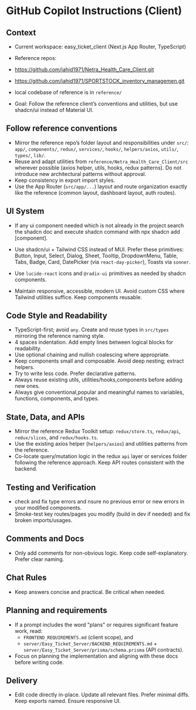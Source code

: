 # GitHub Copilot Instructions (Client)

## Context
- Current workspace: easy_ticket_client (Next.js App Router, TypeScript)
- Reference repos:

 - https://github.com/jahid1971/Netra_Health_Care_Client.git

 - https://github.com/jahid1971/SPORTSTOCK_inventory_managemen.git

-  local codebase of reference  is in `reference/`

- Goal: Follow the reference client’s conventions and utilities, but use shadcn/ui instead of Material UI.

## Follow reference  conventions
- Mirror the reference repo’s folder layout and responsibilities under `src/`: `app/`, `components/`, `redux/`, `services/`, `hooks/`, `helpers/axios`, `utils/`, `types/`, `lib/`.
- Reuse and adapt utilities from `reference/Netra_Health_Care_Client/src` wherever possible (axios helper, utils, hooks, redux patterns). Do not introduce new architectural patterns without approval.
-  Keep consistency in export import styles.
- Use the App Router (`src/app/...`) layout and route organization exactly like the reference (common layout, dashboard layout, auth routes).

## UI System

- If any ui component  needed which is not already in the project search the shadcn doc and execute shadcn command with npx shadcn add [component].

- Use shadcn/ui + Tailwind CSS instead of MUI. Prefer these primitives: Button, Input, Select, Dialog, Sheet, Tooltip, DropdownMenu, Table, Tabs, Badge, Card, DatePicker (via `react-day-picker`), Toasts via `sonner`.
- Use `lucide-react` icons and `@radix-ui` primitives as needed by shadcn components.
- Maintain responsive, accessible, modern UI. Avoid custom CSS where Tailwind utilities suffice. Keep components reusable.

## Code Style and Readability
- TypeScript-first; avoid `any`. Create and reuse types in `src/types` mirroring the reference naming style.
- 4 spaces indentation. Add empty lines between logical blocks for readability.
- Use optional chaining and nullish coalescing where appropriate.
- Keep components small and composable. Avoid deep nesting; extract helpers.
- Try to write less code. Prefer declarative patterns.
- Always reuse existing utils, utilities/hooks,components before adding new ones.
- Always give conventional,popular and meaningful names to variables, functions, components, and types.

## State, Data, and APIs
- Mirror the reference Redux Toolkit setup: `redux/store.ts`, `redux/api`, `redux/slices`, and `redux/hooks.ts`.
- Use the existing axios helper (`helpers/axios`) and utilities patterns from the reference.
- Co-locate query/mutation logic in the redux `api` layer or services folder following the reference approach. Keep API routes consistent with the backend.

## Testing and Verification
-  check and fix type errors and nsure no previous error or new  errors in your modified components.
- Smoke-test key routes/pages you modify (build in dev if needed) and fix broken imports/usages.

## Comments and Docs
- Only add comments for non-obvious logic. Keep code self-explanatory. Prefer clear naming.

## Chat Rules
- Keep answers concise and practical. Be critical when needed.

## Planning and requirements
- If a prompt includes the word "plans" or requires significant feature work, read:
  - `FRONTEND_REQUIREMENTS.md` (client scope), and
  - `server/Easy_Ticket_Server/BACKEND_REQUIREMENTS.md` + `server/Easy_Ticket_Server/prisma/schema.prisma` (API contracts).
- Focus on planning the implementation and aligning with these docs before writing code.

## Delivery
- Edit code directly in-place. Update all relevant files. Prefer minimal diffs. Keep exports named. Ensure responsive UI.
